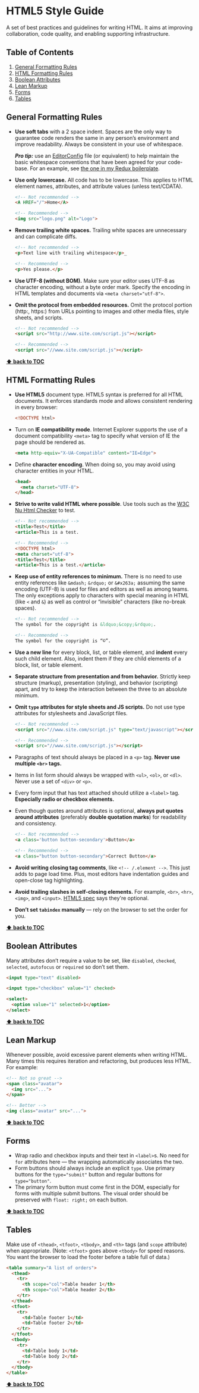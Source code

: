 # HTML5 Style Guide

A set of best practices and guidelines for writing HTML. It aims at improving collaboration, code quality, and enabling supporting infrastructure.

## Table of Contents

  1. [General Formatting Rules](#general-formatting-rules)
  1. [HTML Formatting Rules](#html-formatting-rules)
  1. [Boolean Attributes](#boolean-attributes)
  1. [Lean Markup](#lean-markup)
  1. [Forms](#forms)
  1. [Tables](#tables)

## General Formatting Rules

- **Use soft tabs** with a 2 space indent. Spaces are the only way to guarantee code renders the same in any person’s environment and improve readability. Always be consistent in your use of whitespace.

  ***Pro tip:*** use an [EditorConfig](http://editorconfig.org/) file (or equivalent) to help maintain the basic whitespace conventions that have been agreed for your code-base. For an example, see [the one in my Redux boilerplate](https://github.com/nicksp/redux-webpack-es6-boilerplate/blob/extended/.editorconfig).

- **Use only lowercase.** All code has to be lowercase. This applies to HTML element names, attributes, and attribute values (unless text/CDATA).

  ```html
  <!-- Not recommended -->
  <A HREF="/">Home</A>

  <!-- Recommended -->
  <img src="logo.png" alt="Logo">
  ```

- **Remove trailing white spaces.** Trailing white spaces are unnecessary and can complicate diffs.

  ```html
  <!-- Not recommended -->
  <p>Text line with trailing whitespace</p>_

  <!-- Recommended -->
  <p>Yes please.</p>
  ```
- **Use UTF-8 (without BOM).** Make sure your editor uses UTF-8 as character encoding, without a byte order mark. Specify the encoding in HTML templates and documents via `<meta charset="utf-8">`.
- **Omit the protocol from embedded resources.** Omit the protocol portion (http:, https:) from URLs pointing to images and other media files, style sheets, and scripts.

  ```html
  <!-- Not recommended -->
  <script src="http://www.site.com/script.js"></script>

  <!-- Recommended -->
  <script src="//www.site.com/script.js"></script>
  ```

**[⬆ back to TOC](#table-of-contents)**

## HTML Formatting Rules

- **Use HTML5** document type. HTML5 syntax is preferred for all HTML documents. It enforces standards mode and allows consistent rendering in every browser:

  ```html
  <!DOCTYPE html>
  ```

- Turn on **IE compatibility mode**. Internet Explorer supports the use of a document compatibility `<meta>` tag to specify what version of IE the page should be rendered as.

  ```html
  <meta http-equiv="X-UA-Compatible" content="IE=Edge">
  ```

- Define **character encoding**. When doing so, you may avoid using character entities in your HTML.

  ```html
  <head>
    <meta charset="UTF-8">
  </head>
  ```

- **Strive to write valid HTML where possible**. Use tools such as the [W3C Nu Html Checker](https://validator.w3.org/nu/) to test.

  ```html
  <!-- Not recommended -->
  <title>Test</title>
  <article>This is a test.

  <!-- Recommended -->
  <!DOCTYPE html>
  <meta charset="utf-8">
  <title>Test</title>
  <article>This is a test.</article>
  ```
- **Keep use of entity references to minimum.** There is no need to use entity references like `&mdash;` `&rdquo;` or `&#x263a;` assuming the same encoding (UTF-8) is used for files and editors as well as among teams. The only exceptions apply to characters with special meaning in HTML (like `<` and `&`) as well as control or “invisible” characters (like no-break spaces).

  ```html
  <!-- Not recommended -->
  The symbol for the copyright is &ldquo;&copy;&rdquo;.

  <!-- Recommended -->
  The symbol for the copyright is “©”.
  ```
- **Use a new line** for every block, list, or table element, and **indent** every such child element. Also, indent them if they are child elements of a block, list, or table element.
- **Separate structure from presentation and from behavior.** Strictly keep structure (markup), presentation (styling), and behavior (scripting) apart, and try to keep the interaction between the three to an absolute minimum.
- **Omit `type` attributes for style sheets and JS scripts.** Do not use type attributes for stylesheets and JavaScript files.

  ```html
  <!-- Not recommended -->
  <script src="//www.site.com/script.js" type="text/javascript"></script>

  <!-- Recommended -->
  <script src="//www.site.com/script.js"></script>
  ```
- Paragraphs of text should always be placed in a `<p>` tag. **Never use multiple `<br>` tags.**
- Items in list form should always be wrapped with `<ul>`, `<ol>`, or `<dl>`. Never use a set of `<div>` or `<p>`.
- Every form input that has text attached should utilize a `<label>` tag. **Especially radio or checkbox elements.**
- Even though quotes around attributes is optional, **always put quotes around attributes** (preferably **double quotation marks**) for readability and consistency.

  ```html
  <!-- Not recommended -->
  <a class='button button-secondary'>Button</a>

  <!-- Recommended -->
  <a class="button button-secondary">Correct Button</a>
  ```
- **Avoid writing closing tag comments**, like `<!-- /.element -->`. This just adds to page load time. Plus, most editors have indentation guides and open-close tag highlighting.
- **Avoid trailing slashes in self-closing elements.** For example, `<br>`, `<hr>`, `<img>`, and `<input>`. [HTML5 spec](https://dev.w3.org/html5/spec-author-view/syntax.html#syntax-start-tag) says they're optional.
- **Don’t set `tabindex` manually** — rely on the browser to set the order for you.

**[⬆ back to TOC](#table-of-contents)**

## Boolean Attributes

Many attributes don’t require a value to be set, like `disabled`, `checked`, `selected`, `autofocus` or `required` so don’t set them.

```html
<input type="text" disabled>

<input type="checkbox" value="1" checked>

<select>
  <option value="1" selected>1</option>
</select>
```

**[⬆ back to TOC](#table-of-contents)**

## Lean Markup

Whenever possible, avoid excessive parent elements when writing HTML. Many times this requires iteration and refactoring, but produces less HTML. For example:

```html
<!-- Not so great -->
<span class="avatar">
  <img src="...">
</span>

<!-- Better -->
<img class="avatar" src="...">
```

**[⬆ back to TOC](#table-of-contents)**

## Forms

- Wrap radio and checkbox inputs and their text in `<label>`s. No need for `for` attributes here — the wrapping automatically associates the two.
- Form buttons should always include an explicit `type`. Use primary buttons for the `type="submit"` button and regular buttons for `type="button"`.
- The primary form button must come first in the DOM, especially for forms with multiple submit buttons. The visual order should be preserved with `float: right;` on each button.

**[⬆ back to TOC](#table-of-contents)**

## Tables

Make use of `<thead>`, `<tfoot>`, `<tbody>`, and `<th>` tags (and `scope` attribute) when appropriate. (Note: `<tfoot>` goes above `<tbody>` for speed reasons. You want the browser to load the footer before a table full of data.)

```html
<table summary="A list of orders">
  <thead>
    <tr>
      <th scope="col">Table header 1</th>
      <th scope="col">Table header 2</th>
    </tr>
  </thead>
  <tfoot>
    <tr>
      <td>Table footer 1</td>
      <td>Table footer 2</td>
    </tr>
  </tfoot>
  <tbody>
    <tr>
      <td>Table body 1</td>
      <td>Table body 2</td>
    </tr>
  </tbody>
</table>
```

**[⬆ back to TOC](#table-of-contents)**
